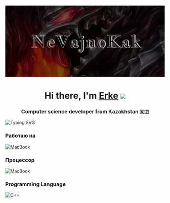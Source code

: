 [![Header](https://github.com/NeVajnoKak/iOS-middle-project/blob/main/assets/header.png)](https://www.youtube.com/watch?v=HLHJFICvytI)

<h1 align="center">Hi there, I'm <a href="https://www.instagram.com/fifth_is_me/" target="_blank">Erke</a> 
<img src="https://github.com/blackcater/blackcater/raw/main/images/Hi.gif" height="32"/></h1>
<h3 align="center">Computer science developer from Kazakhstan 🇰🇿</h3>

![Typing SVG](https://readme-typing-svg.herokuapp.com?color=%2336BCF7&lines=iOS+Developer)

### Работаю на 
![MacBook](https://img.shields.io/badge/Macbook_14_PRO-01060D?style=for-the-badge&logo=Apple&logoColor=#000000)

### Процессор
![MacBook](https://img.shields.io/badge/M3_pro-01060D?style=for-the-badge)

### Programming Language
![C++](https://img.shields.io/badge/C++-01060D?style=for-the-badge&logo=C&logoColor=#000000)

